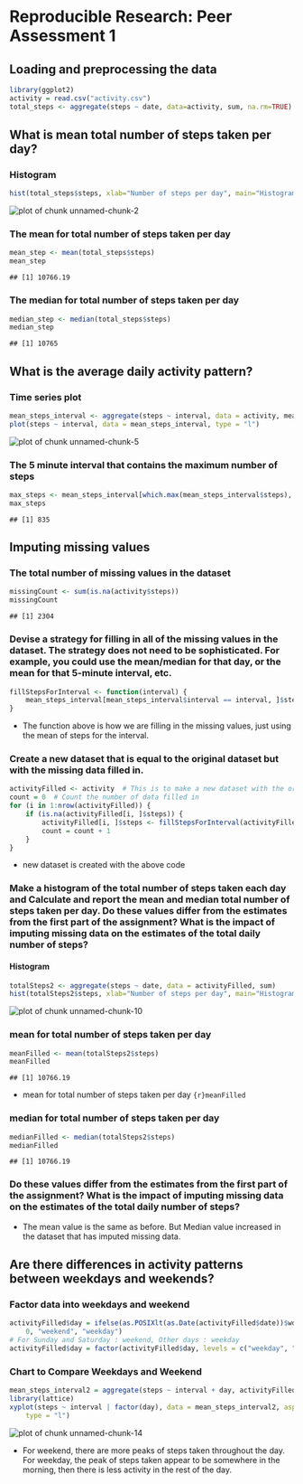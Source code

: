 # Reproducible Research: Peer Assessment 1

## Loading and preprocessing the data

```r
library(ggplot2)
activity = read.csv("activity.csv")
total_steps <- aggregate(steps ~ date, data=activity, sum, na.rm=TRUE)
```

## What is mean total number of steps taken per day?

### Histogram

```r
hist(total_steps$steps, xlab="Number of steps per day", main="Histogram of total steps taken per day")
```

![plot of chunk unnamed-chunk-2](figure/unnamed-chunk-2-1.png) 

### The mean for total number of steps taken per day

```r
mean_step <- mean(total_steps$steps)
mean_step
```

```
## [1] 10766.19
```

### The median for total number of steps taken per day

```r
median_step <- median(total_steps$steps)
median_step
```

```
## [1] 10765
```

## What is the average daily activity pattern?

### Time series plot

```r
mean_steps_interval <- aggregate(steps ~ interval, data = activity, mean, na.rm = TRUE)
plot(steps ~ interval, data = mean_steps_interval, type = "l")
```

![plot of chunk unnamed-chunk-5](figure/unnamed-chunk-5-1.png) 

### The 5 minute interval that contains the maximum number of steps

```r
max_steps <- mean_steps_interval[which.max(mean_steps_interval$steps), ]$interval
max_steps
```

```
## [1] 835
```

## Imputing missing values

### The total number of missing values in the dataset

```r
missingCount <- sum(is.na(activity$steps))
missingCount
```

```
## [1] 2304
```

### Devise a strategy for filling in all of the missing values in the dataset. The strategy does not need to be sophisticated. For example, you could use the mean/median for that day, or the mean for that 5-minute interval, etc.


```r
fillStepsForInterval <- function(interval) {
    mean_steps_interval[mean_steps_interval$interval == interval, ]$steps
}
```
* The function above is how we are filling in the missing values, just using the mean of steps for the interval.

### Create a new dataset that is equal to the original dataset but with the missing data filled in.

```r
activityFilled <- activity  # This is to make a new dataset with the original data
count = 0  # Count the number of data filled in
for (i in 1:nrow(activityFilled)) {
    if (is.na(activityFilled[i, ]$steps)) {
        activityFilled[i, ]$steps <- fillStepsForInterval(activityFilled[i, ]$interval)
        count = count + 1
    }
}
```
* new dataset is created with the above code

### Make a histogram of the total number of steps taken each day and Calculate and report the mean and median total number of steps taken per day. Do these values differ from the estimates from the first part of the assignment? What is the impact of imputing missing data on the estimates of the total daily number of steps?

#### Histogram

```r
totalSteps2 <- aggregate(steps ~ date, data = activityFilled, sum)
hist(totalSteps2$steps, xlab="Number of steps per day", main="Histogram of total steps taken per day")
```

![plot of chunk unnamed-chunk-10](figure/unnamed-chunk-10-1.png) 

### mean for total number of steps taken per day

```r
meanFilled <- mean(totalSteps2$steps)
meanFilled
```

```
## [1] 10766.19
```
* mean for total number of steps taken per day ```{r}meanFilled```

### median for total number of steps taken per day

```r
medianFilled <- median(totalSteps2$steps)
medianFilled
```

```
## [1] 10766.19
```

### Do these values differ from the estimates from the first part of the assignment? What is the impact of imputing missing data on the estimates of the total daily number of steps?
* The mean value is the same as before. But Median value increased in the dataset that has imputed missing data.

## Are there differences in activity patterns between weekdays and weekends?

### Factor data into weekdays and weekend

```r
activityFilled$day = ifelse(as.POSIXlt(as.Date(activityFilled$date))$wday%%6 == 
    0, "weekend", "weekday")
# For Sunday and Saturday : weekend, Other days : weekday
activityFilled$day = factor(activityFilled$day, levels = c("weekday", "weekend"))
```

### Chart to Compare Weekdays and Weekend

```r
mean_steps_interval2 = aggregate(steps ~ interval + day, activityFilled, mean)
library(lattice)
xyplot(steps ~ interval | factor(day), data = mean_steps_interval2, aspect = 1/2, 
    type = "l")
```

![plot of chunk unnamed-chunk-14](figure/unnamed-chunk-14-1.png) 

* For weekend, there are more peaks of steps taken throughout the day. For weekday, the peak of steps taken appear to be somewhere in the morning, then there is less activity in the rest of the day.



